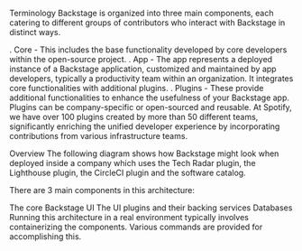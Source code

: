 Terminology Backstage is organized into three main components, each catering to different groups of contributors who interact with Backstage in distinct ways.

. Core - This includes the base functionality developed by core developers within the open-source project. . App - The app represents a deployed instance of a Backstage application, customized and maintained by app developers, typically a productivity team within an organization. It integrates core functionalities with additional plugins. . Plugins - These provide additional functionalities to enhance the usefulness of your Backstage app. Plugins can be company-specific or open-sourced and reusable. At Spotify, we have over 100 plugins created by more than 50 different teams, significantly enriching the unified developer experience by incorporating contributions from various infrastructure teams.

Overview The following diagram shows how Backstage might look when deployed inside a company which uses the Tech Radar plugin, the Lighthouse plugin, the CircleCI plugin and the software catalog.

There are 3 main components in this architecture:

The core Backstage UI
The UI plugins and their backing services
Databases Running this architecture in a real environment typically involves containerizing the components. Various commands are provided for accomplishing this.

